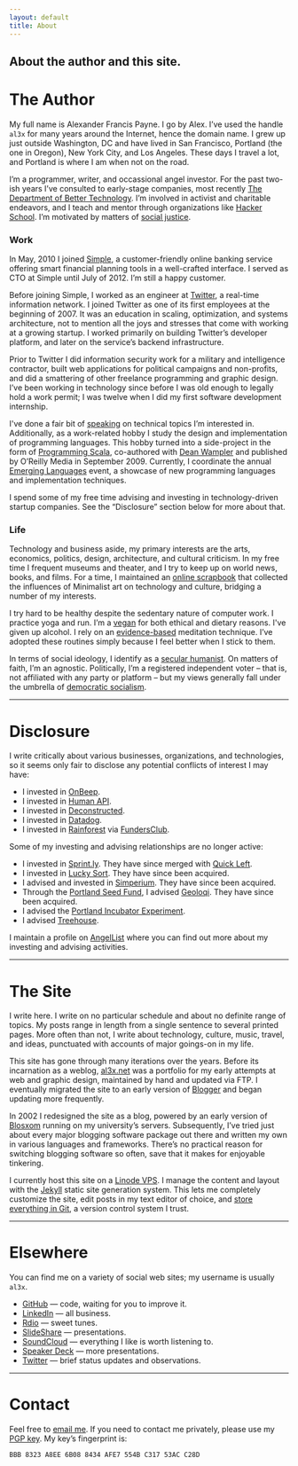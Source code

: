 ```yaml
---
layout: default
title: About
---
```


<h2 class="intro">About the author and this site.</h2>

The Author
==========

My full name is Alexander Francis Payne. I go by Alex. I’ve used the handle `al3x` for many years around the Internet, hence the domain name. I grew up just outside Washington, DC and have lived in San Francisco, Portland (the one in Oregon), New York City, and Los Angeles. These days I travel a lot, and Portland is where I am when not on the road.

I’m a programmer, writer, and occassional angel investor. For the past two-ish years I’ve consulted to early-stage companies, most recently [The Department of Better Technology](http://dobt.co/). I’m involved in activist and charitable endeavors, and I teach and mentor through organizations like [Hacker School](https://www.hackerschool.com/). I’m motivated by matters of [social justice](http://en.wikipedia.org/wiki/Social_justice).

### Work

In May, 2010 I joined [Simple](https://www.simple.com/), a customer-friendly online banking service offering smart financial planning tools in a well-crafted interface. I served as CTO at Simple until July of 2012. I’m still a happy customer.

Before joining Simple, I worked as an engineer at [Twitter](https://twitter.com), a real-time information network. I joined Twitter as one of its first employees at the beginning of 2007. It was an education in scaling, optimization, and systems architecture, not to mention all the joys and stresses that come with working at a growing startup. I worked primarily on building Twitter’s developer platform, and later on the service’s backend infrastructure.

Prior to Twitter I did information security work for a military and intelligence contractor, built web applications for political campaigns and non-profits, and did a smattering of other freelance programming and graphic design. I’ve been working in technology since before I was old enough to legally hold a work permit; I was twelve when I did my first software development internship.

I've done a fair bit of [speaking](https://al3x.net/books_talks.html) on technical topics I’m interested in. Additionally, as a work-related hobby I study the design and implementation of programming languages. This hobby turned into a side-project in the form of [Programming Scala](http://oreilly.com/catalog/9780596155964), co-authored with [Dean Wampler](http://deanwampler.com/) and published by O’Reilly Media in September 2009. Currently, I coordinate the annual [Emerging Languages](http://emerginglangs.com/) event, a showcase of new programming languages and implementation techniques.

I spend some of my free time advising and investing in technology-driven startup companies. See the “Disclosure” section below for more about that.

### Life

Technology and business aside, my primary interests are the arts, economics, politics, design, architecture, and cultural criticism. In my free time I frequent museums and theater, and I try to keep up on world news, books, and films. For a time, I maintained an [online scrapbook](http://minima.soup.io/) that collected the influences of Minimalist art on technology and culture, bridging a number of my interests.

I try hard to be healthy despite the sedentary nature of computer work. I practice yoga and run. I’m a [vegan](https://en.wikipedia.org/wiki/Veganism) for both ethical and dietary reasons. I've given up alcohol. I rely on an [evidence-based](http://www.ncbi.nlm.nih.gov/pubmed/17958117) meditation technique. I’ve adopted these routines simply because I feel better when I stick to them.

In terms of social ideology, I identify as a [secular humanist](https://en.wikipedia.org/wiki/Secular_Humanism). On matters of faith, I’m an agnostic. Politically, I’m a registered independent voter – that is, not affiliated with any party or platform – but my views generally fall under the umbrella of [democratic socialism](http://en.wikipedia.org/wiki/Democratic_socialism).

- - -

Disclosure
==========

I write critically about various businesses, organizations, and technologies, so it seems only fair to disclose any potential conflicts of interest I may have:

-   I invested in [OnBeep](http://onbeep.com/).
-   I invested in [Human API](http://humanapi.co/).
-   I invested in [Deconstructed](http://www.deconstructed.io/).
-   I invested in [Datadog](http://www.datadoghq.com/).
-   I invested in [Rainforest](https://www.rainforestqa.com/) via [FundersClub](http://fundersclub.com/).

Some of my investing and advising relationships are no longer active:

-   I invested in [Sprint.ly](https://sprint.ly/). They have since merged with [Quick Left](http://quickleft.com/).
-   I invested in [Lucky Sort](http://luckysort.com/). They have since been acquired.
-   I advised and invested in [Simperium](https://simperium.com/). They have since been acquired.
-   Through the [Portland Seed Fund](http://portlandseedfund.com/), I advised [Geoloqi](http://geoloqi.com/). They have since been acquired.
-   I advised the [Portland Incubator Experiment](http://www.piepdx.com/).
-   I advised [Treehouse](http://teamtreehouse.com/).

I maintain a profile on [AngelList](https://angel.co/al3xpayne) where you can find out more about my investing and advising activities.

- - -

The Site
========

I write here. I write on no particular schedule and about no definite range of topics. My posts range in length from a single sentence to several printed pages. More often than not, I write about technology, culture, music, travel, and ideas, punctuated with accounts of major goings-on in my life.

This site has gone through many iterations over the years. Before its incarnation as a weblog, [al3x.net](https://al3x.net) was a portfolio for my early attempts at web and graphic design, maintained by hand and updated via FTP. I eventually migrated the site to an early version of [Blogger](http://blogger.com) and began updating more frequently.

In 2002 I redesigned the site as a blog, powered by an early version of [Blosxom](http://www.blosxom.com/) running on my university’s servers. Subsequently, I’ve tried just about every major blogging software package out there and written my own in various languages and frameworks. There’s no practical reason for switching blogging software so often, save that it makes for enjoyable tinkering.

I currently host this site on a [Linode VPS](http://www.linode.com/?r=45405878277aa04ee1f1d21394285da6b43f963b). I manage the content and layout with the [Jekyll](http://jekyllrb.com/) static site generation system. This lets me completely customize the site, edit posts in my text editor of choice, and [store everything in Git](https://github.com/al3x/al3x.net), a version control system I trust.

- - -

Elsewhere
=========

You can find me on a variety of social web sites; my username is usually `al3x`.

-   [GitHub](https://github.com/al3x) — code, waiting for you to improve it.
-   [LinkedIn](https://www.linkedin.com/in/alexanderpayne) — all business.
-   [Rdio](http://www.rdio.com/people/al3x/) — sweet tunes.
-   [SlideShare](http://www.slideshare.net/al3x/slideshows) — presentations.
-   [SoundCloud](https://soundcloud.com/al3xpayne) — everything I like is worth listening to.
-   [Speaker Deck](https://speakerdeck.com/al3x) — more presentations.
-   [Twitter](https://twitter.com/al3x) — brief status updates and observations.

- - -

Contact
=======

Feel free to [email me](mailto:al3x@al3x.net). If you need to contact me privately, please use my [PGP key](/al3x.asc). My key’s fingerprint is:

    BBB 8323 A8EE 6B08 8434 AFE7 554B C317 53AC C28D
